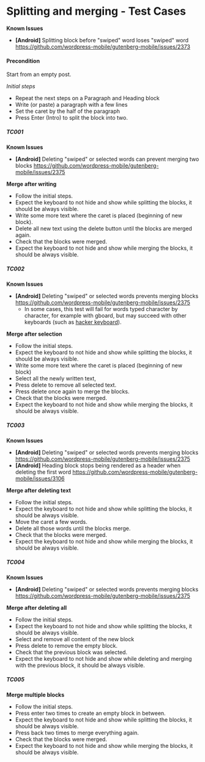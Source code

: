 # Splitting and merging - Test Cases

**Known Issues**
- **[Android]** Splitting block before "swiped" word loses "swiped" word https://github.com/wordpress-mobile/gutenberg-mobile/issues/2373

#### **Precondition**

Start from an empty post.

*Initial steps* 

- Repeat the next steps on a Paragraph and Heading block
- Write (or paste) a paragraph with a few lines
- Set the caret by the half of the paragraph
- Press Enter (Intro) to split the block into two.


##### TC001

**Known Issues**

- **[Android]** Deleting "swiped" or selected words can prevent merging two blocks https://github.com/wordpress-mobile/gutenberg-mobile/issues/2375

**Merge after writing**
- Follow the initial steps.
- Expect the keyboard to not hide and show while splitting the blocks, it should be always visible.
- Write some more text where the caret is placed (beginning of new block).
- Delete all new text using the delete button until the blocks are merged again.
- Check that the blocks were merged.
- Expect the keyboard to not hide and show while merging the blocks, it should be always visible.

##### TC002

**Known Issues**
- **[Android]** Deleting "swiped" or selected words prevents merging blocks https://github.com/wordpress-mobile/gutenberg-mobile/issues/2375
  - In some cases, this test will fail for words typed character by character, for example with gboard, but may succeed with other keyboards (such as [hacker keyboard](https://play.google.com/store/apps/details?id=org.pocketworkstation.pckeyboard&hl=en_US&gl=US)).

**Merge after selection**
- Follow the initial steps.
- Expect the keyboard to not hide and show while splitting the blocks, it should be always visible.
- Write some more text where the caret is placed (beginning of new block)
- Select all the newly written text,
- Press delete to remove all selected text.
- Press delete once again to merge the blocks.
- Check that the blocks were merged.
- Expect the keyboard to not hide and show while merging the blocks, it should be always visible.

##### TC003

**Known Issues**
- **[Android]** Deleting "swiped" or selected words prevents merging blocks https://github.com/wordpress-mobile/gutenberg-mobile/issues/2375
- **[Android]** Heading block stops being rendered as a header when deleting the first word https://github.com/wordpress-mobile/gutenberg-mobile/issues/3106

**Merge after deleting text**
- Follow the initial steps.
- Expect the keyboard to not hide and show while splitting the blocks, it should be always visible.
- Move the caret a few words.
- Delete all those words until the blocks merge.
- Check that the blocks were merged.
- Expect the keyboard to not hide and show while merging the blocks, it should be always visible.

##### TC004

**Known Issues**
- **[Android]** Deleting "swiped" or selected words prevents merging blocks https://github.com/wordpress-mobile/gutenberg-mobile/issues/2375

**Merge after deleting all**
- Follow the initial steps.
- Expect the keyboard to not hide and show while splitting the blocks, it should be always visible.
- Select and remove all content of the new block
- Press delete to remove the empty block.
- Check that the previous block was selected.
- Expect the keyboard to not hide and show while deleting and merging with the previous block, it should be always visible.

##### TC005

**Merge multiple blocks**
- Follow the initial steps.
- Press enter two times to create an empty block in between.
- Expect the keyboard to not hide and show while splitting the blocks, it should be always visible.
- Press back two times to merge everything again.
- Check that the blocks were merged.
- Expect the keyboard to not hide and show while merging the blocks, it should be always visible.


